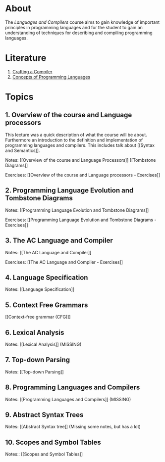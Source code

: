 ```toc
```

# About
The _Languages and Compilers_ course aims to gain knowledge of important principles in programming languages and for the student to gain an understanding of techniques for describing and compiling programming languages.

# Literature
1. [Crafting a Compiler](CraftingACompiler.pdf)
2. [Concepts of Programming Languages](ConceptsOfProgrammingLanguages.pdf)

# Topics

## 1. Overview of the course and Language processors
This lecture was a quick description of what the course will be about. Furthermore an introduction to the definition and implementation of programming languages and compilers. This includes talk about [[Syntax and Semantics]].

Notes: [[Overview of the course and Language Processors]]
		[[Tombstone Diagrams]]

Exercises: [[Overview of the course and Language processors - Exercises]]


## 2. Programming Language Evolution and Tombstone Diagrams

Notes: [[Programming Language Evolution and Tombstone Diagrams]]

Exercises: [[Programming Language Evolution and Tombstone Diagrams - Exercises]]


## 3. The AC Language and Compiler

Notes: [[The AC Language and Compiler]]

Exercises: [[The AC Language and Compiler - Exercises]]

## 4. Language Specification

Notes: [[Language Specification]]

## 5. Context Free Grammars
[[Context-free grammar (CFG)]]

## 6. Lexical Analysis
Notes: [[Lexical Analysis]] (MISSING)

## 7. Top-down Parsing
Notes: [[Top-down Parsing]]

## 8. Programming Languages and Compilers
Notes: [[Programming Languages and Compilers]] (MISSING)

## 9. Abstract Syntax Trees
Notes: [[Abstract Syntax tree]] (Missing some notes, but has a lot)

## 10. Scopes and Symbol Tables
Notes:: [[Scopes and Symbol Tables]]